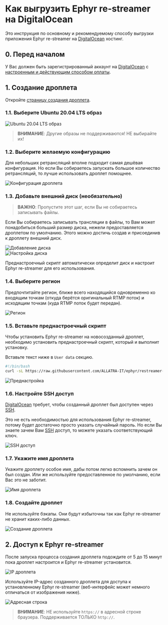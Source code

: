 Как выгрузить Ephyr re-streamer на DigitalOcean
===============================================

Это инструкция по основному и рекомендуемому способу выгрузки приложения Ephyr re-streamer на [DigitalOcean] хостинг.




## 0. Перед началом

У Вас должен быть зарегистрированный аккаунт на [DigitalOcean] c [настроенным и действующим способом оплаты][1].




## 1. Создание дроплета

Откройте [страницу создания дроплета][2].


### 1.1. Выберите Ubuntu 20.04 LTS образ

![Ubuntu 20.04 LTS образ](images/do_1.1.jpg)

> __ВНИМАНИЕ__: Другие образы не поддерживаются! НЕ выбирайте их!


### 1.2. Выберите желаемую конфигурацию

Для небольших ретрансляций вполне подходит самая дешёвая конфигурация. Но если Вы собираетесь запускать большое количество ретрансляций, то лучше использовать дроплет помощнее.

![Конфигурация дроплета](images/do_1.2.jpg)


### 1.3. Добавьте внешний диск (необязательно)

> __ВАЖНО__: Пропустите этот шаг, если Вы не собираетесь записывать файлы.

Если Вы собираетесь записывать трансляции в файлы, то Вам может понадобиться больший размер диска, нежели предоставляется дроплетом по умолчанию. Этого можно достичь создав и присоединив к дроплету внешний диск.

![Добавление диска](images/do_1.3.1.jpg)  
![Настройка диска](images/do_1.3.2.jpg)

Преднастроечный скрипт автоматически определит диск и настроит Ephyr re-streamer для его использования.


### 1.4. Выберите регион

Предпочтитайте регион, ближе всего находящийся одновременно ко входящим точкам (откуда берётся оригинальный RTMP поток) и исходящим точкам (куда RTMP поток будет передан).

![Регион](images/do_1.4.jpg)


### 1.5. Вставьте преднастроечный скрипт

Чтобы установить Ephyr re-streamer на новосозданный дроплет, необходимо установить преднастроечный скрипт, который и выполнит установку.

Вставьте текст ниже в `User data` секцию.
```bash
#!/bin/bash
curl -sL https://raw.githubusercontent.com/ALLATRA-IT/ephyr/restreamer-v0.2.0-beta.2/components/restreamer/deploy/provision/ubuntu-20-04-x64.sh | bash -s
```

![Преднастройка](images/do_1.5.jpg)


### 1.6. Настройте SSH доступ

[DigitalOcean] требует, чтобы созданный дроплет был доступен через [SSH].

Это не есть необходимостью для использования Ephyr re-streamer, потому будет достаточно просто указать случайный пароль. Но если Вы знаете зачем Вам [SSH] доступ, то можете указать соответствующий ключ.

![SSH доступ](images/do_1.6.jpg)


### 1.7. Укажите имя дроплета

Укажите дроплету особое имя, дабы потом легко вспомнить зачем он был создан. Или же используйте предоставленное по умолчанию, если Вас это не заботит.

![Имя дроплета](images/do_1.7.jpg)


### 1.8. Создайте дроплет

Не используйте бэкапы. Они будут избыточны так как Ephyr re-streamer не хранит каких-либо данных.

![Создание дроплета](images/do_1.8.jpg)




## 2. Доступ к Ephyr re-streamer

После запуска процесса создания дроплета подождите от 5 до 15 минут пока дроплет настроится и Ephyr re-streamer установится.

![IP дроплета](images/do_2.jpg)

Используйте IP-адрес созданного дроплета для доступа к установленному Ephyr re-streamer (веб-интерфейс может немного отличаться от изображения ниже).

![Адресная строка](images/browser.jpg)

> __ВНИМАНИЕ__: НЕ используйте `https://` в адресной строке браузера. Поддерживается ТОЛЬКО `http://`. 





[DigitalOcean]: https://digitalocean.com
[SSH]: https://ru.wikipedia.org/wiki/SSH

[1]: https://cloud.digitalocean.com/account/billing
[2]: https://cloud.digitalocean.com/droplets/new

